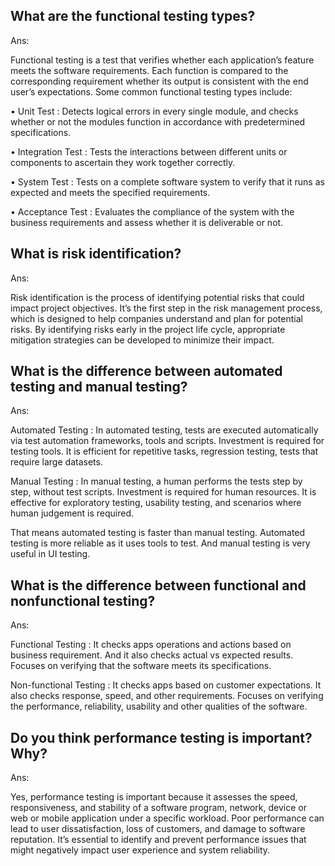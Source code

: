 ## What are the functional testing types?
Ans:

Functional testing is a test that verifies whether each application’s feature  meets the software requirements. Each function is compared to the corresponding requirement whether its output is consistent with the end user’s expectations.
Some common functional testing types include:

•	Unit Test : Detects logical errors in every single module, and checks whether or not the modules function in accordance with predetermined specifications.

•	Integration Test : Tests the interactions between different units or components to ascertain they work together correctly.

•	System Test : Tests on a complete software system to verify that it runs as expected and meets the specified requirements.

•	Acceptance Test : Evaluates the compliance of the system with the business requirements and assess whether it is deliverable or not.

## What is risk identification?
Ans:

Risk identification is the process of identifying potential risks that could impact  project objectives. It’s the first step in the risk management process, which is designed to help companies understand and plan for potential risks. By identifying risks early in the project life cycle, appropriate mitigation strategies can be developed to minimize their impact.

## What is the difference between automated testing and manual testing?
Ans:

Automated Testing : In automated testing, tests are executed automatically via test automation frameworks, tools and scripts. Investment is required for testing tools. It is efficient for repetitive  tasks, regression testing, tests that require large datasets.

Manual Testing : In manual testing, a human performs the tests step by step, without test scripts. Investment is required for human resources. It is effective for exploratory testing, usability testing, and scenarios where human judgement is required.

That means automated testing is faster than manual testing. Automated testing is more reliable as it uses tools to test. And manual testing is very useful in UI testing.

## What is the difference between functional and nonfunctional testing?
Ans:

Functional Testing : It checks apps operations and actions based on business requirement. And it also checks actual vs expected results. Focuses on verifying that the software meets its specifications.

Non-functional Testing : It checks apps based on customer expectations. It also checks response, speed, and other requirements. Focuses on verifying the performance, reliability, usability and other qualities of the software.

## Do you think performance testing is important? Why?
Ans:

Yes, performance testing is important because it assesses the speed, responsiveness, and stability of a software program, network, device or web or mobile application under a specific workload. Poor performance can lead to user dissatisfaction, loss of customers, and damage to software reputation. It’s essential to identify and prevent performance issues that might negatively impact user experience and system reliability.
